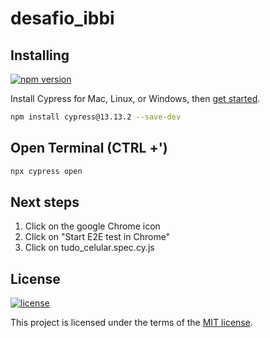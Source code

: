 # desafio_ibbi

## Installing

[![npm version](https://badge.fury.io/js/cypress.svg)](https://badge.fury.io/js/cypress)

Install Cypress for Mac, Linux, or Windows, then [get started](https://on.cypress.io/install).

```bash
npm install cypress@13.13.2 --save-dev

```
## Open Terminal (CTRL +')
```bash
npx cypress open
```
## Next steps
1. Click on the google Chrome icon
2. Click on "Start E2E test in Chrome"
3. Click on tudo_celular.spec.cy.js

## License

[![license](https://img.shields.io/badge/license-MIT-green.svg)](https://github.com/cypress-io/cypress/blob/develop/LICENSE)

This project is licensed under the terms of the [MIT license](/LICENSE).


